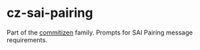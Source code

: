 # cz-sai-pairing

Part of the [commitizen](https://github.com/commitizen/cz-cli) family. Prompts for SAI Pairing message requirements.